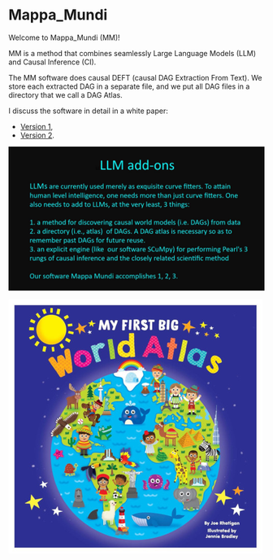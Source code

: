 # Mappa_Mundi

Welcome to Mappa_Mundi (MM)!

MM is a method that combines seamlessly
Large Language Models (LLM)
and Causal Inference (CI).

The MM software does causal DEFT
(causal DAG Extraction From Text).
We store each extracted DAG in a separate file, and we put
all DAG files in a directory
that we call
a DAG Atlas.

I discuss the software in
detail in a white paper: 
* [Version 1](https://github.com/rrtucci/mappa_mundi/blob/master/white_paper/mappa_mundi_V2.pdf),  
* [Version 2](https://github.com/rrtucci/mappa_mundi/blob/master/white_paper/mappa_mundi_V2.pdf).

![LLM add-ons](pics/llm-addons.jpg)

![My First Big Atlas](pics/my_first_big_atlas.jpeg)


